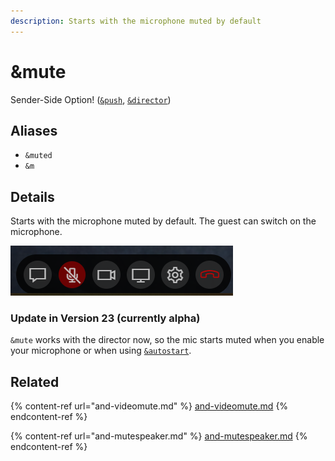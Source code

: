 ```yaml
---
description: Starts with the microphone muted by default
---
```


# \&mute

Sender-Side Option! ([`&push`](push.md), [`&director`](../viewers-settings/director.md))

## Aliases

* `&muted`
* `&m`

## Details

Starts with the microphone muted by default. The guest can switch on the microphone.

![](<../.gitbook/assets/image (1) (2) (1) (1) (1).png>)

### Update in Version 23 (currently alpha)

`&mute` works with the director now, so the mic starts muted when you enable your microphone or when using [`&autostart`](and-autostart.md).

## Related

{% content-ref url="and-videomute.md" %}
[and-videomute.md](and-videomute.md)
{% endcontent-ref %}

{% content-ref url="and-mutespeaker.md" %}
[and-mutespeaker.md](and-mutespeaker.md)
{% endcontent-ref %}
